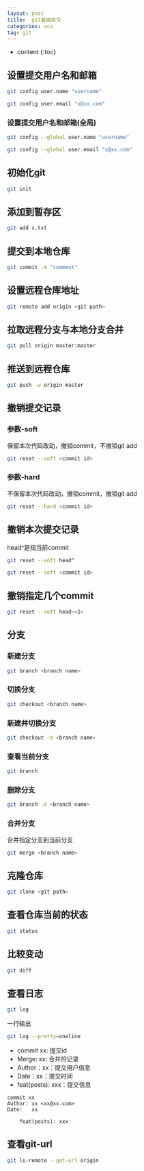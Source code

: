 ```yaml
---
layout: post
title:  git基础命令
categories: vcs
tag: git
---
```



* content
{:toc}


## 设置提交用户名和邮箱

```sh
git config user.name "username"

git config user.email "x@xx.com"
```

### 设置提交用户名和邮箱(全局)

```sh
git config --global user.name "username"

git config --global user.email "x@xx.com"
```


## 初始化git

```sh
git init
```


## 添加到暂存区

```sh
git add x.txt
```


## 提交到本地仓库

```sh
git commit -m "comment"
```


## 设置远程仓库地址

```sh
git remote add origin <git path>
```


## 拉取远程分支与本地分支合并

```sh
git pull origin master:master
```


## 推送到远程仓库

```sh
git push -u origin master
```


## 撤销提交记录

### 参数-soft
保留本次代码改动，撤销commit，不撤销git add
```sh
git reset --soft <commit id>
```

### 参数-hard
不保留本次代码改动，撤销commit，撤销git add
```sh
git reset --hard <commit id>
```


## 撤销本次提交记录
head^是指当前commit
```sh
git reset --soft head^

git reset --soft <commit id>
```

## 撤销指定几个commit

```sh
git reset --soft head~<1>
```


## 分支

### 新建分支

```sh
git branch <branch name>
```

### 切换分支

```sh
git checkout <branch name>
```

### 新建并切换分支

```sh
git checkout -b <branch name>
```

### 查看当前分支

```sh
git branch
```

### 删除分支

```sh
git branch -d <branch name>
```

### 合并分支
合并指定分支到当前分支
```sh
git merge <branch name>
```


## 克隆仓库

```sh
git clone <git path>
```


## 查看仓库当前的状态

```sh
git status
```


## 比较变动

```sh
git diff
```


## 查看日志

```sh
git log
```

一行输出
```sh
git log --pretty=oneline
```

- commit xx: 提交id
- Merge: xx: 合并的记录
- Author：xx：提交用户信息
- Date：xx：提交时间
- feat(posts): xxx：提交信息

```text
commit xx
Author: xx <xx@xx.com>
Date:   xx

    feat(posts): xxx

```


## 查看git-url

```sh
git ls-remote --get-url origin
```
